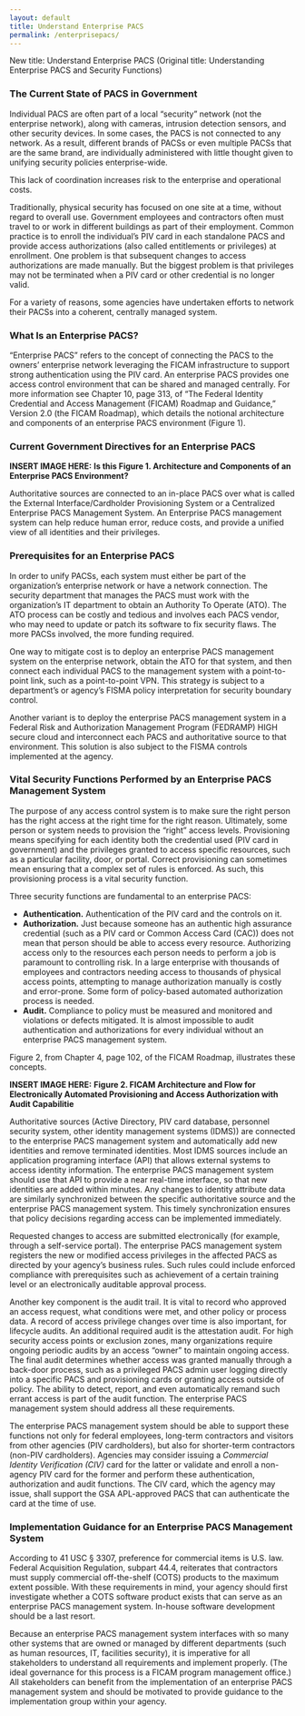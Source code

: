 ```yaml
---
layout: default
title: Understand Enterprise PACS
permalink: /enterprisepacs/
---
```


New title: Understand Enterprise PACS (Original title:  Understanding Enterprise PACS and Security Functions)

### The Current State of PACS in Government

Individual PACS are often part of a local “security” network (not the enterprise network), along with cameras, intrusion detection sensors, and other security devices.  In some cases, the PACS is not connected to any network.  As a result, different brands of PACSs or even multiple PACSs that are the same brand, are individually administered with little thought given to unifying security policies enterprise-wide.

This lack of coordination increases risk to the enterprise and operational costs. 

Traditionally, physical security has focused on one site at a time, without regard to overall use.  Government employees and contractors often must travel to or work in different buildings as part of their employment.  Common practice is to enroll the individual’s PIV card in each standalone PACS and provide access authorizations (also called entitlements or privileges) at enrollment.  One problem is that subsequent changes to access authorizations are made manually.  But the biggest problem is that privileges may not be terminated when a PIV card or other credential is no longer valid.

For a variety of reasons, some agencies have undertaken efforts to network their PACSs into a coherent, centrally managed system.  

### What Is an Enterprise PACS?

“Enterprise PACS” refers to the concept of connecting the PACS to the owners’ enterprise network leveraging the FICAM infrastructure to support strong authentication using the PIV card.  An enterprise PACS provides one access control environment that can be shared and managed centrally.  For more information see Chapter 10, page 313, of “The Federal Identity Credential and Access Management (FICAM) Roadmap and Guidance,” Version 2.0 (the FICAM Roadmap), which details the notional architecture and components of an enterprise PACS environment (Figure 1).

### Current Government Directives for an Enterprise PACS

**INSERT IMAGE HERE:** **Is this Figure 1. Architecture and Components of an Enterprise PACS Environment?** <!--"Enterprise PACS Management System" shown next to figure. Caption was separated from figure.-->

Authoritative sources are connected to an in-place PACS over what is called the External Interface/Cardholder Provisioning System or a Centralized Enterprise PACS Management System.  An Enterprise PACS management system can help reduce human error, reduce costs, and provide a unified view of all identities and their privileges.

### Prerequisites for an Enterprise PACS

In order to unify PACSs, each system must either be part of the organization’s enterprise network or have a network connection.  The security department that manages the PACS must work with the organization’s IT department to obtain an Authority To Operate (ATO).  The ATO process can be costly and tedious and involves each PACS vendor, who may need to update or patch its software to fix security flaws.  The more PACSs involved, the more funding required.

One way to mitigate cost is to deploy an enterprise PACS management system on the enterprise network, obtain the ATO for that system, and then connect each individual PACS to the management system with a point-to-point link, such as a point-to-point VPN.  This strategy is subject to a department’s or agency’s FISMA policy interpretation for security boundary control.

Another variant is to deploy the enterprise PACS management system in a Federal Risk and Authorization Management Program (FEDRAMP) HIGH secure cloud and interconnect each PACS and authoritative source to that environment.  This solution is also subject to the FISMA controls implemented at the agency.

### Vital Security Functions Performed by an Enterprise PACS Management System

The purpose of any access control system is to make sure the right person has the right access at the right time for the right reason.  Ultimately, some person or system needs to provision the “right” access levels.  Provisioning means specifying for each identity both the credential used (PIV card in government) and the privileges granted to access specific resources, such as a particular facility, door, or portal.  Correct provisioning can sometimes mean ensuring that a complex set of rules is enforced.  As such, this provisioning process is a vital security function.

Three security functions are fundamental to an enterprise PACS:

* **Authentication.** Authentication of the PIV card and the controls on it.
* **Authorization.** Just because someone has an authentic high assurance credential (such as a PIV card or Common Access Card (CAC)) does not mean that person should be able to access every resource.  Authorizing access only to the resources each person needs to perform a job is paramount to controlling risk.  In a large enterprise with thousands of employees and contractors needing access to thousands of physical access points, attempting to manage authorization manually is costly and error-prone.  Some form of policy-based automated authorization process is needed.
* **Audit.** Compliance to policy must be measured and monitored and violations or defects mitigated.  It is almost impossible to audit authentication and authorizations for every individual without an enterprise PACS management system.

Figure 2, from Chapter 4, page 102, of the FICAM Roadmap, illustrates these concepts.

**INSERT IMAGE HERE:** **Figure 2. FICAM Architecture and Flow for Electronically Automated Provisioning and Access Authorization with Audit Capabilitie** 

Authoritative sources (Active Directory, PIV card database, personnel security system, other identity management systems (IDMS)) are connected to the enterprise PACS management system and automatically add new identities and remove terminated identities.  Most IDMS sources include an application programing interface (API) that allows external systems to access identity information.  The enterprise PACS management system should use that API to provide a near real-time interface, so that new identities are added within minutes.  Any changes to identity attribute data are similarly synchronized between the specific authoritative source and the enterprise PACS management system. This timely synchronization ensures that policy decisions regarding access can be implemented immediately.

Requested changes to access are submitted electronically (for example, through a self-service portal). The enterprise PACS management system registers the new or modified access privileges in the affected PACS as directed by your agency’s business rules.  Such rules could include enforced compliance with prerequisites such as achievement of a certain training level or an electronically auditable approval process.

Another key component is the audit trail.  It is vital to record who approved an access request, what conditions were met, and other policy or process data.  A record of access privilege changes over time is also important, for lifecycle audits.  An additional required audit is the attestation audit.  For high security access points or exclusion zones, many organizations require ongoing periodic audits by an access “owner” to maintain ongoing access.  The final audit determines whether access was granted manually through a back-door process, such as a privileged PACS admin user logging directly into a specific PACS and provisioning cards or granting access outside of policy.  The ability to detect, report, and even automatically remand such errant access is part of the audit function.  The enterprise PACS management system should address all these requirements.

The enterprise PACS management system should be able to support these functions not only for federal employees, long-term contractors and visitors from other agencies (PIV cardholders), but also for shorter-term contractors (non-PIV cardholders).  Agencies may consider issuing a _Commercial Identity Verification (CIV)_ card for the latter or validate and enroll a non-agency PIV card for the former and perform these authentication, authorization and audit functions.  The CIV card, which the agency may issue, shall support the GSA APL-approved PACS that can authenticate the card at the time of use.

### Implementation Guidance for an Enterprise PACS Management System

According to 41 USC &sect; 3307, preference for commercial items is U.S. law.  Federal Acquisition Regulation, subpart 44.4, reiterates that contractors must supply commercial off-the-shelf (COTS) products to the maximum extent possible.  With these requirements in mind, your agency should first investigate whether a COTS software product exists that can serve as an enterprise PACS management system.  In-house software development should be a last resort.

Because an enterprise PACS management system interfaces with so many other systems that are owned or managed by different departments (such as human resources, IT, facilities security), it is imperative for all stakeholders to understand all requirements and implement properly. (The ideal governance for this process is a FICAM program management office.)  All stakeholders can benefit from the implementation of an enterprise PACS management system and should be motivated to provide guidance to the implementation group within your agency.  
